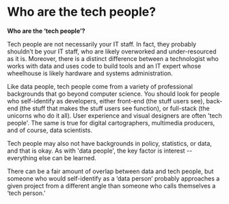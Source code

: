 # Who are the tech people?

**Who are the ‘tech people’?**

Tech people are not necessarily your IT staff. In fact, they probably shouldn’t be your IT staff, who are likely overworked and under-resourced as it is. Moreover, there is a distinct difference between a technologist who works with data and uses code to build tools and an IT expert whose wheelhouse is likely hardware and systems administration.

Like data people, tech people come from a variety of professional backgrounds that go beyond computer science. You should look for people who self-identify as developers, either front-end (the stuff users see), back-end (the stuff that makes the stuff users see function), or full-stack (the unicorns who do it all). User experience and visual designers are often 'tech people'. The same is true for digital cartographers, multimedia producers, and of course, data scientists.

Tech people may also not have backgrounds in policy, statistics, or data, and that is okay. As with 'data people', the key factor is interest -- everything else can be learned.

There can be a fair amount of overlap between data and tech people, but someone who would self-identify as a ‘data person’ probably approaches a given project from a different angle than someone who calls themselves a ‘tech person.’
